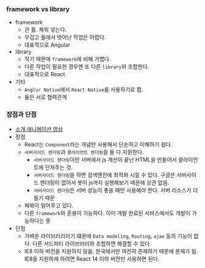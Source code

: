 ### framework vs library
- framework
	- 큰 틀. 채워 넣는다.
	- 무겁고 틀에서 벗어난 작업은 어렵다.
	- 대표적으로 Angular
- library
	- 작기 때문에 ```framework```에 비해 가볍다.
	- 다른 작업이 필요한 경우엔 또 다른 ```library```와 조합한다.
	- 대표적으로 React
- 기타
	- ```Anglur Native```에서 ```React Native```를 사용하기로 함.
	- 둘은 서로 협력관계
	
### 장점과 단점
- [소개 애니메이션 영상](https://www.youtube.com/watch?v=BYbgopx44vo)
- 장점
	- React는 ```Component```라는 개념만 사용해서 단순하고 이해하기 쉽다.
	- ```서버사이드 렌더링```과 ```클라이언트 렌더링```을 둘 다 지원한다. 
		- ```서버사이드 렌더링```이란 서버에서 js 계산이 끝난 HTML을 만들어서 클라이언트에 던져주는 것.
		- ```서버사이드 렌더링```을 하면 검색엔진에 최적화 시킬 수 있다. 구글은 서버사이드 렌더링이 없어서 봇이 js까지 실행해보기 때문에 상관 없음.
		- ```서버사이드 렌더링```은 서버 성능이 좋을 때만 사용해야 한다. 서버 리소스가 더 들기 때문
	- 페북이 밀어주고 있다.
	- 다른 ```framework```와 혼용이 가능하다. 이미 개발 완료된 서비스에서도 개발이 가능하다는 뜻
- 단점
	- 가벼운 라이브러리이기 떄문에 ```Data modeling```, ```Routing```, ```ajax``` 등의 기능이 없다. 다른 서드파티 라이브러리와 조합하면 해결할 수 있다.
	- IE8 이하 버전을 지원하지 않음. 한국에서만 여전히 존재하기 때문에 문제가 됨. IE8을 지원하게 하려면 React 14 이하 버전만 사용하면 된다.
